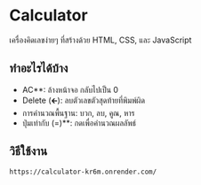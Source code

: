 # Calculator

เครื่องคิดเลขง่ายๆ ที่สร้างด้วย HTML, CSS, และ JavaScript

## ทำอะไรได้บ้าง

- AC**: ล้างหน้าจอ กลับไปเป็น 0
- Delete (🡰): ลบตัวเลขตัวสุดท้ายที่พิมพ์ผิด
- การคำนวณพื้นฐาน: บวก, ลบ, คูณ, หาร
- ปุ่มเท่ากับ (=)**: กดเพื่อคำนวณผลลัพธ์

## วิธีใช้งาน
   ```bash
   https://calculator-kr6m.onrender.com/
